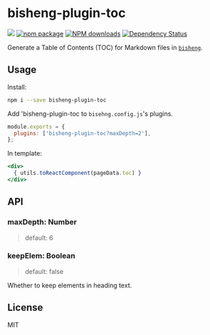 # bisheng-plugin-toc

[![](https://img.shields.io/travis/benjycui/bisheng.svg?style=flat-square)](https://travis-ci.org/benjycui/bisheng)
[![npm package](https://img.shields.io/npm/v/bisheng-plugin-toc.svg?style=flat-square)](https://www.npmjs.org/package/bisheng-plugin-toc)
[![NPM downloads](http://img.shields.io/npm/dm/bisheng-plugin-toc.svg?style=flat-square)](https://npmjs.org/package/bisheng-plugin-toc)
[![Dependency Status](https://david-dm.org/benjycui/bisheng-plugin-toc.svg?style=flat-square)](https://david-dm.org/benjycui/bisheng-plugin-toc)

Generate a Table of Contents (TOC) for Markdown files in [`bisheng`](https://github.com/benjycui/bisheng).

## Usage

Install:

```bash
npm i --save bisheng-plugin-toc
```

Add 'bisheng-plugin-toc to `bisehng.config.js`'s plugins.

```js
module.exports = {
  plugins: ['bisheng-plugin-toc?maxDepth=2'],
};
```

In template:

```jsx
<div>
  { utils.toReactComponent(pageData.toc) }
</div>
```

## API

### maxDepth: Number

> default: 6

### keepElem: Boolean

> default: false

Whether to keep elements in heading text.

## License

MIT
